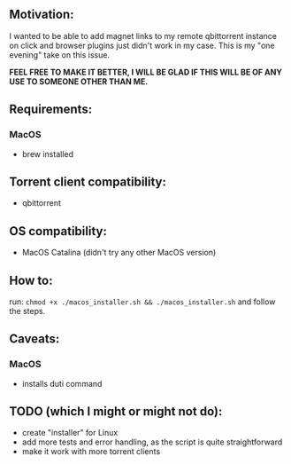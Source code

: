 ## Motivation:

I wanted to be able to add magnet links to my remote qbittorrent instance on click and browser plugins just didn't work in my case.
This is my "one evening" take on this issue.

**FEEL FREE TO MAKE IT BETTER, I WILL BE GLAD IF THIS WILL BE OF ANY USE TO SOMEONE OTHER THAN ME.**

## Requirements:
### MacOS
  - brew installed

## Torrent client compatibility:
- qbittorrent

## OS compatibility:
- MacOS Catalina (didn't try any other MacOS version)


## How to:
run:
`chmod +x ./macos_installer.sh && ./macos_installer.sh`
and follow the steps.


## Caveats:
### MacOS
  - installs duti command


## TODO (which I might or might not do):
- create "installer" for Linux
- add more tests and error handling, as the script is quite straightforward
- make it work with more torrent clients